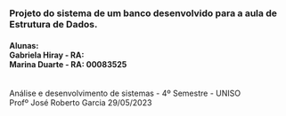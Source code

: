 <h3>Projeto do sistema de um banco desenvolvido para a aula de Estrutura de Dados.</h3>
<h4> Alunas: <br>
Gabriela Hiray - RA:
<br>Marina Duarte - RA: 00083525 </h4>
<br>Análise e desenvolvimento de sistemas - 4º Semestre - UNISO
<br>Profº José Roberto Garcia
29/05/2023
